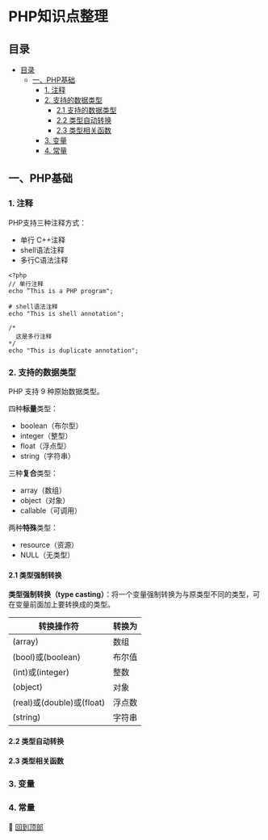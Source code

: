 PHP知识点整理
====================

## 目录
<!-- TOC -->
- [目录](#目录)
    - [一、PHP基础](#一php基础)
        - [1. 注释](#1注释)
        - [2. 支持的数据类型](#2支持的数据类型)
            - [2.1 支持的数据类型](#2.1支持的数据类型)
            - [2.2 类型自动转换](#2.2类型自动转换)
            - [2.3 类型相关函数](#2.3类型相关函数)
        - [3. 变量](#3变量)
        - [4. 常量](#4常量)

<!-- /TOC -->

## 一、PHP基础
### 1. 注释
PHP支持三种注释方式：
- 单行 C++注释
- shell语法注释
- 多行C语法注释

```
<?php
// 单行注释
echo ”This is a PHP program";

# shell语法注释
echo "This is shell annotation";

/*
  这是多行注释
*/
echo "This is duplicate annotation";

```

### 2. 支持的数据类型
PHP 支持 9 种原始数据类型。

四种**标量**类型：
- boolean（布尔型）
- integer（整型）
- float（浮点型）
- string（字符串）

三种**复合**类型：
- array（数组）
- object（对象）
- callable（可调用）

两种**特殊**类型：
- resource（资源）
- NULL（无类型）

#### 2.1 类型强制转换
**类型强制转换（type casting）**：将一个变量强制转换为与原类型不同的类型，可在变量前面加上要转换成的类型。

转换操作符 | 转换为
---|---
(array) | 数组
(bool)或(boolean) | 布尔值
(int)或(integer) | 整数
(object) | 对象
(real)或(double)或(float) | 浮点数
(string) | 字符串

#### 2.2 类型自动转换

#### 2.3 类型相关函数

### 3. 变量


### 4. 常量



🚀 [回到顶部](#目录)
